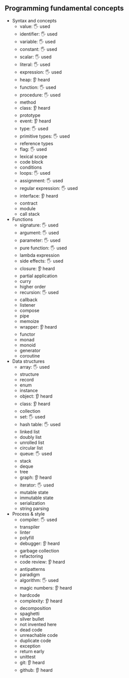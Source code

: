 ## Programming fundamental concepts

- Syntax and concepts
  - value: 🖐 used
  - identifier: 🖐 used
  - variable: 🖐 used
  - constant: 🖐 used
  - scalar: 🖐 used
  - literal: 🖐 used
  - expression: 🖐 used
  - heap: 👂 heard
  - function: 🖐 used
  - procedure: 🖐 used
  - method
  - class: 👂 heard
  - prototype
  - event: 👂 heard
  - type: 🖐 used
  - primitive types: 🖐 used
  - reference types
  - flag: 🖐 used
  - lexical scope
  - code block
  - conditions
  - loops: 🖐 used
  - assignment: 🖐 used
  - regular expression: 🖐 used
  - interface: 👂 heard
  - contract
  - module
  - call stack
- Functions
  - signature: 🖐 used
  - argument: 🖐 used
  - parameter: 🖐 used
  - pure function: 🖐 used
  - lambda expression
  - side effects: 🖐 used
  - closure: 👂 heard
  - partial application
  - curry
  - higher order
  - recursion: 🖐 used
  - callback
  - listener
  - compose
  - pipe
  - memoize
  - wrapper: 👂 heard
  - functor
  - monad
  - monoid
  - generator
  - coroutine
- Data structures
  - array: 🖐 used
  - structure
  - record
  - enum
  - instance
  - object: 👂 heard
  - class: 👂 heard
  - collection
  - set: 🖐 used
  - hash table: 🖐 used
  - linked list
  - doubly list
  - unrolled list
  - circular list
  - queue: 🖐 used
  - stack
  - deque
  - tree
  - graph: 👂 heard
  - iterator: 🖐 used
  - mutable state
  - immutable state
  - serialization
  - string parsing
- Process & style
  - compiler: 🖐 used
  - transpiler
  - linter
  - polyfill
  - debugger: 👂 heard
  - garbage collection
  - refactoring
  - code review: 👂 heard
  - antipatterns
  - paradigm
  - algorithm: 🖐 used
  - magic numbers: 👂 heard
  - hardcode
  - complexity: 👂 heard
  - decomposition
  - spaghetti
  - silver bullet
  - not invented here
  - dead code
  - unreachable code
  - duplicate code
  - exception
  - return early
  - unittest
  - git: 👂 heard
  - github: 👂 heard
